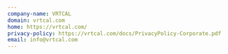 ```yaml
---
company-name: VRTCAL
domain: vrtcal.com
home: https://vrtcal.com/
privacy-policy: https://vrtcal.com/docs/PrivacyPolicy-Corporate.pdf
email: info@vrtcal.com
---
```




